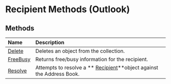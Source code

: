 
# Recipient Methods (Outlook)

## Methods



|**Name**|**Description**|
|:-----|:-----|
| [Delete](726577e1-b91d-0127-adb8-069a648ee220.md)|Deletes an object from the collection.|
| [FreeBusy](eeb831bc-c369-10f1-fb0b-08a8105c48e6.md)|Returns free/busy information for the recipient.|
| [Resolve](2c4f9243-2e31-642e-78a7-fe74cd73b385.md)|Attempts to resolve a  ** [Recipient](8cee4d79-ec55-52a4-710b-6456944ca86d.md)**object against the Address Book.|
